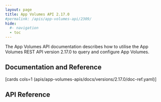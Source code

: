 ```yaml
---
layout: page
title: App Volumes API 2.17.0
#permalink: /apis/app-volumes-api/2309/
hide:
  #- navigation
  - toc
---
```


The App Volumes API documentation describes how to utilise the App Volumes REST API version 2.17.0 to query and configure App Volumes.

## Documentation and Reference

[cards cols=1 (apis/app-volumes-apis/docs/versions/2.17.0/doc-ref.yaml)]

## API Reference

<swagger-ui src="swagger.json"/>
